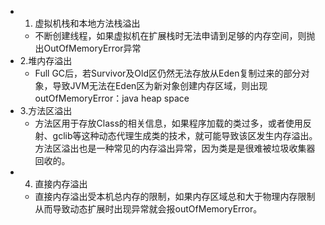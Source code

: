 - 1. 虚拟机栈和本地方法栈溢出
	- 不断创建线程，如果虚拟机在扩展栈时无法申请到足够的内存空间，则抛出OutOfMemoryError异常
- 2.堆内存溢出
	- Full GC后，若Survivor及Old区仍然无法存放从Eden复制过来的部分对象，导致JVM无法在Eden区为新对象创建内存区域，则出现outOfMemoryError：java heap space
- 3.方法区溢出
	- 方法区用于存放Class的相关信息，如果程序加载的类过多，或者使用反射、gclib等这种动态代理生成类的技术，就可能导致该区发生内存溢出。方法区溢出也是一种常见的内存溢出异常，因为类是是很难被垃圾收集器回收的。
- 4. 直接内存溢出
	- 直接内存溢出受本机总内存的限制，如果内存区域总和大于物理内存限制从而导致动态扩展时出现异常就会报outOfMemoryError。